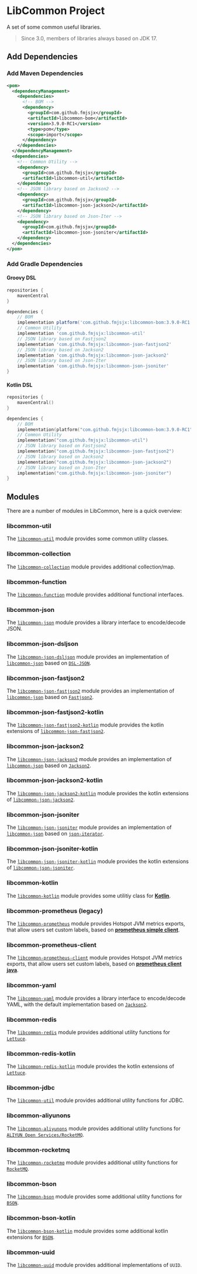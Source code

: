 # LibCommon Project

A set of some common useful libraries.

> Since 3.0, members of libraries always based on JDK 17.


## Add Dependencies

### Add Maven Dependencies
```xml
<pom>
  <dependencyManagement>
    <dependencies>
      <!-- BOM -->
      <dependency>
        <groupId>com.github.fmjsjx</groupId>
        <artifactId>libcommon-bom</artifactId>
        <version>3.9.0-RC1</version>
        <type>pom</type>
        <scope>import</scope>
      </dependency>
    </dependencies>
  </dependencyManagement>
  <dependencies>
    <!-- Common Utility -->
    <dependency>
      <groupId>com.github.fmjsjx</groupId>
      <artifactId>libcommon-util</artifactId>
    </dependency>
    <!-- JSON library based on Jackson2 -->
    <dependency>
      <groupId>com.github.fmjsjx</groupId>
      <artifactId>libcommon-json-jackson2</artifactId>
    </dependency>
    <!-- JSON library based on Json-Iter -->
    <dependency>
      <groupId>com.github.fmjsjx</groupId>
      <artifactId>libcommon-json-jsoniter</artifactId>
    </dependency>
  </dependencies>
</pom>
```

### Add Gradle Dependencies

#### Groovy DSL
```groovy
repositories {
    mavenCentral
}

dependencies {
    // BOM
    implementation platform('com.github.fmjsjx:libcommon-bom:3.9.0-RC1')
    // Common Utility
    implementation 'com.github.fmjsjx:libcommon-util'
    // JSON library based on Fastjson2
    implementation 'com.github.fmjsjx:libcommon-json-fastjson2'
    // JSON library based on Jackson2
    implementation 'com.github.fmjsjx:libcommon-json-jackson2'
    // JSON library based on Json-Iter
    implementation 'com.github.fmjsjx:libcommon-json-jsoniter'
}
```
#### Kotlin DSL
```kotlin
repositories {
    mavenCentral()
}

dependencies {
    // BOM
    implementation(platform("com.github.fmjsjx:libcommon-bom:3.9.0-RC1"))
    // Common Utility
    implementation("com.github.fmjsjx:libcommon-util")
    // JSON library based on Fastjson2
    implementation("com.github.fmjsjx:libcommon-json-fastjson2")
    // JSON library based on Jackson2
    implementation("com.github.fmjsjx:libcommon-json-jackson2")
    // JSON library based on Json-Iter
    implementation("com.github.fmjsjx:libcommon-json-jsoniter")
}
```

## Modules

There are a number of modules in LibCommon, here is a quick overview:

### libcommon-util

The [`libcommon-util`](libcommon-util) module provides some common utility classes.

### libcommon-collection

The [`libcommon-collection`](libcommon-collection) module provides additional collection/map.

### libcommon-function

The [`libcommon-function`](libcommon-function) module provides additional functional interfaces.

### libcommon-json

The [`libcommon-json`](libcommon-json) module provides a library interface to encode/decode JSON.

### libcommon-json-dsljson

The [`libcommon-json-dsljson`](libcommon-json-dsljson) module provides an implementation of [`libcommon-json`](libcommon-json) based on [`DSL-JSON`](https://github.com/ngs-doo/dsl-json).

### libcommon-json-fastjson2

The [`libcommon-json-fastjson2`](libcommon-json-fastjson2) module provides an implementation of [`libcommon-json`](libcommon-json) based on [`Fastjson2`](https://github.com/alibaba/fastjson2).

### libcommon-json-fastjson2-kotlin

The [`libcommon-json-fastjson2-kotlin`](libcommon-json-fastjson2-kotlin) module provides the kotlin extensions of [`libcommon-json-fastjson2`](libcommon-json-fastjson2).

### libcommon-json-jackson2

The [`libcommon-json-jackson2`](libcommon-json-jackson2) module provides an implementation of [`libcommon-json`](libcommon-json) based on [`Jackson2`](https://github.com/FasterXML/jackson).

### libcommon-json-jackson2-kotlin

The [`libcommon-json-jackson2-kotlin`](libcommon-json-jackson2-kotlin) module provides the kotlin extensions of [`libcommon-json-jackson2`](libcommon-json-jackson2).

### libcommon-json-jsoniter

The [`libcommon-json-jsoniter`](libcommon-json-jsoniter) module provides an implementation of [`libcommon-json`](libcommon-json) based on [`json-iterator`](https://jsoniter.com/).

### libcommon-json-jsoniter-kotlin

The [`libcommon-json-jsoniter-kotlin`](libcommon-json-jsoniter-kotlin) module provides the kotlin extensions of [`libcommon-json-jsoniter`](libcommon-json-jsoniter).

### libcommon-kotlin

The [`libcommon-kotlin`](libcommon-kotlin) module provides some utilitiy class for [**Kotlin**](https://kotlinlang.org/).

### libcommon-prometheus (legacy)

The [`libcommon-prometheus`](libcommon-prometheus) module provides Hotspot JVM metrics exports, that allow users set custom labels, based on [**prometheus simple client**](https://github.com/prometheus/client_java/tree/simpleclient).

### libcommon-prometheus-client

The [`libcommon-prometheus-client`](libcommon-prometheus-client) module provides Hotspot JVM metrics exports, that allow users set custom labels, based on [**prometheus client java**](https://prometheus.github.io/client_java/).

### libcommon-yaml

The [`libcommon-yaml`](libcommon-yaml) module provides a library interface to encode/decode YAML, with the default implementation based on [`Jackson2`](https://github.com/FasterXML/jackson).

### libcommon-redis

The [`libcommon-redis`](libcommon-redis) module provides additional utility functions for [`Lettuce`](https://lettuce.io/).

### libcommon-redis-kotlin

The [`libcommon-redis-kotlin`](libcommon-redis-kotlin) module provides the kotlin extensions of [`Lettuce`](https://lettuce.io/).

### libcommon-jdbc

The [`libcommon-util`](libcommon-util) module provides additional utility functions for JDBC.

### libcommon-aliyunons

The [`libcommon-aliyunons`](libcommon-aliyunons) module provides additional utility functions for [`ALIYUN Open Services/RocketMQ`](https://help.aliyun.com/product/29530.html).

### libcommon-rocketmq

The [`libcommon-rocketmq`](libcommon-rocketmq) module provides additional utility functions for [`RocketMQ`](https://rocketmq.apache.org/).

### libcommon-bson

The [`libcommon-bson`](libcommon-bson) module provides some additional utility functions for [`BSON`](https://www.mongodb.com/basics/bson).

### libcommon-bson-kotlin

The [`libcommon-bson-kotlin`](libcommon-bson-kotlin) module provides some additional kotlin extensions for [`BSON`](https://www.mongodb.com/basics/bson).

### libcommon-uuid

The [`libcommon-uuid`](libcommon-uuid) module provides additional implementations of `UUID`.
